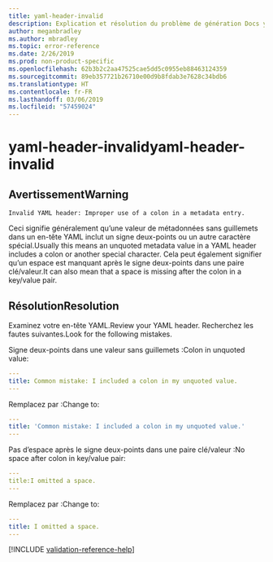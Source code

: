 ```yaml
---
title: yaml-header-invalid
description: Explication et résolution du problème de génération Docs yaml-header-invalid
author: meganbradley
ms.author: mbradley
ms.topic: error-reference
ms.date: 2/26/2019
ms.prod: non-product-specific
ms.openlocfilehash: 62b3b2c2aa47525cae5dd5c0955eb88463124359
ms.sourcegitcommit: 89eb357721b26710e00d9b8fdab3e7628c34bdb6
ms.translationtype: HT
ms.contentlocale: fr-FR
ms.lasthandoff: 03/06/2019
ms.locfileid: "57459024"
---
```

# <a name="yaml-header-invalid"></a><span data-ttu-id="f4250-103">yaml-header-invalid</span><span class="sxs-lookup"><span data-stu-id="f4250-103">yaml-header-invalid</span></span>

## <a name="warning"></a><span data-ttu-id="f4250-104">Avertissement</span><span class="sxs-lookup"><span data-stu-id="f4250-104">Warning</span></span>

`Invalid YAML header: Improper use of a colon in a metadata entry.`

<span data-ttu-id="f4250-105">Ceci signifie généralement qu’une valeur de métadonnées sans guillemets dans un en-tête YAML inclut un signe deux-points ou un autre caractère spécial.</span><span class="sxs-lookup"><span data-stu-id="f4250-105">Usually this means an unquoted metadata value in a YAML header includes a colon or another special character.</span></span> <span data-ttu-id="f4250-106">Cela peut également signifier qu’un espace est manquant après le signe deux-points dans une paire clé/valeur.</span><span class="sxs-lookup"><span data-stu-id="f4250-106">It can also mean that a space is missing after the colon in a key/value pair.</span></span>

## <a name="resolution"></a><span data-ttu-id="f4250-107">Résolution</span><span class="sxs-lookup"><span data-stu-id="f4250-107">Resolution</span></span>

<span data-ttu-id="f4250-108">Examinez votre en-tête YAML.</span><span class="sxs-lookup"><span data-stu-id="f4250-108">Review your YAML header.</span></span> <span data-ttu-id="f4250-109">Recherchez les fautes suivantes.</span><span class="sxs-lookup"><span data-stu-id="f4250-109">Look for the following mistakes.</span></span>

<span data-ttu-id="f4250-110">Signe deux-points dans une valeur sans guillemets :</span><span class="sxs-lookup"><span data-stu-id="f4250-110">Colon in unquoted value:</span></span>

```yml
---
title: Common mistake: I included a colon in my unquoted value.
---
```

<span data-ttu-id="f4250-111">Remplacez par :</span><span class="sxs-lookup"><span data-stu-id="f4250-111">Change to:</span></span>

```yml
---
title: 'Common mistake: I included a colon in my unquoted value.'
---
```

<span data-ttu-id="f4250-112">Pas d’espace après le signe deux-points dans une paire clé/valeur :</span><span class="sxs-lookup"><span data-stu-id="f4250-112">No space after colon in key/value pair:</span></span>

```yml
---
title:I omitted a space.
---
```

<span data-ttu-id="f4250-113">Remplacez par :</span><span class="sxs-lookup"><span data-stu-id="f4250-113">Change to:</span></span>

```yml
---
title: I omitted a space.
---
```

<!--make sure to add this file to your includes folder and verify the path-->
[!INCLUDE [validation-reference-help](includes/validation-reference-help.md)]
